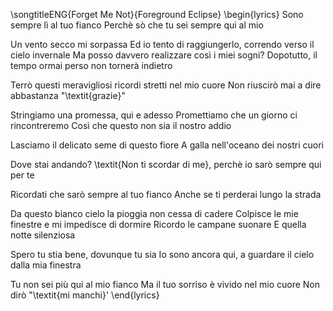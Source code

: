 \songtitleENG{Forget Me Not}{Foreground Eclipse}
\begin{lyrics}
Sono sempre lì al tuo fianco
Perchè sò che tu sei sempre qui al mio

Un vento secco mi sorpassa
Ed io tento di raggiungerlo, correndo verso il cielo invernale
Ma posso davvero realizzare così i miei sogni?
Dopotutto, il tempo ormai perso non tornerà indietro

Terrò questi meravigliosi ricordi stretti nel mio cuore
Non riuscirò mai a dire abbastanza "\textit{grazie}"

Stringiamo una promessa, qui e adesso
Promettiamo che un giorno ci rincontreremo
Così che questo non sia il nostro addio

Lasciamo il delicato seme di questo fiore
A galla nell'oceano dei nostri cuori

Dove stai andando?
\textit{Non ti scordar di me}, perchè io sarò sempre qui per te

Ricordati che sarò sempre al tuo fianco
Anche se ti perderai lungo la strada

Da questo bianco cielo la pioggia non cessa di cadere
Colpisce le mie finestre e mi impedisce di dormire
Ricordo le campane suonare
E quella notte silenziosa

Spero tu stia bene, dovunque tu sia
Io sono ancora qui, a guardare il cielo dalla mia finestra

Tu non sei più qui al mio fianco
Ma il tuo sorriso è vivido nel mio cuore
Non dirò "\textit{mi manchi}'
\end{lyrics}
